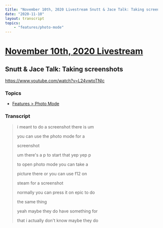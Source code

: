 ```yaml
---
title: "November 10th, 2020 Livestream Snutt & Jace Talk: Taking screenshots"
date: "2020-11-10"
layout: transcript
topics:
    - "features/photo-mode"
---
```

# [November 10th, 2020 Livestream](../2020-11-10.md)
## Snutt & Jace Talk: Taking screenshots
https://www.youtube.com/watch?v=L24vwtoTNIc

### Topics
* [Features > Photo Mode](../topics/features/photo-mode.md)

### Transcript

> i meant to do a screenshot there is um
>
> you can use the photo mode for a
>
> screenshot
>
> um there's a p to start that yep yep p
>
> to open photo mode you can take a
>
> picture there or you can use f12 on
>
> steam for a screenshot
>
> normally you can press it on epic to do
>
> the same thing
>
> yeah maybe they do have something for
>
> that i actually don't know maybe they do
>
